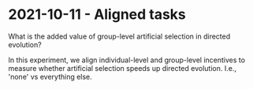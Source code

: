 # 2021-10-11 - Aligned tasks

What is the added value of group-level artificial selection in directed evolution?

In this experiment, we align individual-level and group-level incentives to measure whether artificial selection speeds up directed evolution. I.e., 'none' vs everything else.

